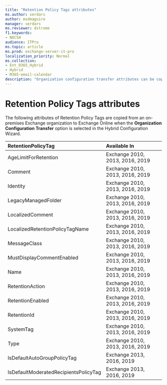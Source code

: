 ```yaml
---
title: "Retention Policy Tags attributes"
ms.author: serdars
author: msdmaguire
manager: serdars
ms.reviewer: dstrome
f1.keywords:
- NOCSH
audience: ITPro
ms.topic: article
ms.prod: exchange-server-it-pro
localization_priority: Normal
ms.collection:
- Ent_O365_Hybrid
- Hybrid
- M365-email-calendar
description: "Organization configuration transfer attributes can be copied by the Hybrid Configuration Wizard from your on-premises organization to Exchange Online to help simplify your hybrid deployment"
---
```


# Retention Policy Tags attributes

The following attributes of Retention Policy Tags are copied from an on-premises Exchange organization to Exchange Online when the **Organization Configuration Transfer** option is selected in the Hybrid Configuration Wizard.

|**RetentionPolicyTag**|**Available In**|
|:-----|:-----|
|AgeLimitForRetention|Exchange 2010, 2013, 2016, 2019|
|Comment|Exchange 2010, 2013, 2016, 2019|
|Identity|Exchange 2010, 2013, 2016, 2019|
|LegacyManagedFolder|Exchange 2010, 2013, 2016, 2019|
|LocalizedComment|Exchange 2010, 2013, 2016, 2019|
|LocalizedRetentionPolicyTagName|Exchange 2010, 2013, 2016, 2019|
|MessageClass|Exchange 2010, 2013, 2016, 2019|
|MustDisplayCommentEnabled|Exchange 2010, 2013, 2016, 2019|
|Name|Exchange 2010, 2013, 2016, 2019|
|RetentionAction|Exchange 2010, 2013, 2016, 2019|
|RetentionEnabled|Exchange 2010, 2013, 2016, 2019|
|RetentionId|Exchange 2010, 2013, 2016, 2019|
|SystemTag|Exchange 2010, 2013, 2016, 2019|
|Type|Exchange 2010, 2013, 2016, 2019|
|IsDefaultAutoGroupPolicyTag|Exchange 2013, 2016, 2019|
|IsDefaultModeratedRecipientsPolicyTag|Exchange 2013, 2016, 2019|

